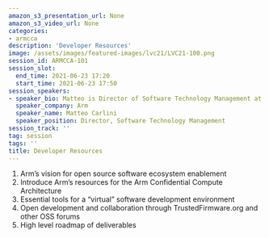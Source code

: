 ```yaml
---
amazon_s3_presentation_url: None
amazon_s3_video_url: None
categories:
- armcca
description: 'Developer Resources'
image: /assets/images/featured-images/lvc21/LVC21-100.png
session_id: ARMCCA-101
session_slot:
  end_time: 2021-06-23 17:20
  start_time: 2021-06-23 17:50
session_speakers:
- speaker_bio: Matteo is Director of Software Technology Management at Arm and serves as Chairman of the Board for Trusted Firmware. He drives Arm's community effort into various open source projects, focusing on security architectures, firmware & kernel interfaces, platform security requirements and ecosystem enablement. In a previous life, he spent many years managing and working on embedded software developments for networking and automotive devices across various companies, where firmware meant BSPs and lot of proprietary headache.
  speaker_company: Arm
  speaker_name: Matteo Carlini
  speaker_position: Director, Software Technology Management
session_track: ''
tag: session
tags: ''
title: Developer Resources
---
```

1. Arm’s vision for open source software ecosystem enablement
2. Introduce Arm’s resources for the Arm Confidential Compute Architecture
3. Essential tools for a “virtual” software development environment 
4. Open development and collaboration through TrustedFirmware.org and other OSS forums
5. High level roadmap of deliverables